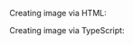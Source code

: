 Creating image via HTML:
<snippet id='creating-image-html'/>

Creating image via TypeScript:
<snippet id='creating-image-code'/>